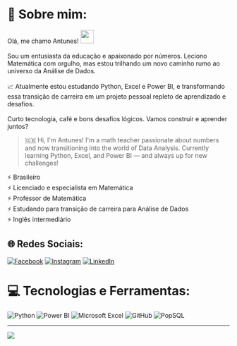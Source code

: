 # 💫 Sobre mim:
Olá, me chamo Antunes! <img src="https://raw.githubusercontent.com/kaueMarques/kaueMarques/master/hi.gif" height="30px"><br><br>
Sou um entusiasta da educação e apaixonado por números. Leciono Matemática com orgulho, mas estou trilhando um novo caminho rumo ao universo da Análise de Dados.<br><br>
📈 Atualmente estou estudando Python, Excel e Power BI, e transformando essa transição de carreira em um projeto pessoal repleto de aprendizado e desafios.<br><br>
Curto tecnologia, café e bons desafios lógicos. Vamos construir e aprender juntos?<br>

> 🇬🇧 Hi, I'm Antunes! I'm a math teacher passionate about numbers and now transitioning into the world of Data Analysis. Currently learning Python, Excel, and Power BI — and always up for new challenges!

⚡ Brasileiro<br>
⚡ Licenciado e especialista em Matemática<br>
⚡ Professor de Matemática<br>
⚡ Estudando para transição de carreira para Análise de Dados<br>
⚡ Inglês intermediário<br>

## 🌐 Redes Sociais:
[![Facebook](https://img.shields.io/badge/Facebook-%231877F2.svg?logo=Facebook&logoColor=white)](https://facebook.com/antunes.menezes)
[![Instagram](https://img.shields.io/badge/Instagram-%23E4405F.svg?logo=Instagram&logoColor=white)](https://instagram.com/antunes.menezes)
[![LinkedIn](https://img.shields.io/badge/LinkedIn-%230077B5.svg?logo=linkedin&logoColor=white)](https://linkedin.com/in/antunes-menezes-015099305)

# 💻 Tecnologias e Ferramentas:
![Python](https://img.shields.io/badge/Python-%2314354C.svg?style=for-the-badge&logo=python&logoColor=white)
![Power BI](https://img.shields.io/badge/Power%20BI-F2C811?style=for-the-badge&logo=powerbi&logoColor=black)
![Microsoft Excel](https://img.shields.io/badge/Excel-217346?style=for-the-badge&logo=microsoft-excel&logoColor=white)
![GitHub](https://img.shields.io/badge/github-%23121011.svg?style=for-the-badge&logo=github&logoColor=white)
![PopSQL](https://img.shields.io/badge/-PopSQL-222222?style=flat-square)
<!-- ![MySQL](https://img.shields.io/badge/-MySQL-4479A1?style=flat-square&logo=mysql&logoColor=white) -->
<!-- ![PostgreSQL](https://img.shields.io/badge/-PostgreSQL-336791?style=flat-square&logo=postgresql&logoColor=white) -->

---
[![](https://visitcount.itsvg.in/api?id=DevAntunesMenezes&icon=0&color=0)](https://visitcount.itsvg.in)

<!-- Proudly created with GPRM ( https://gprm.itsvg.in ) -->

